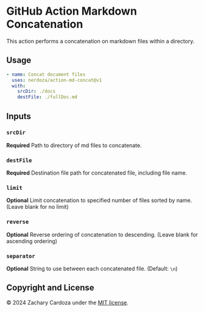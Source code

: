 # GitHub Action Markdown Concatenation

This action performs a concatenation on markdown files within a directory.

## Usage
```yml
- name: Concat document files
  uses: nerdoza/action-md-concat@v1
  with:
    srcDir: ./docs
    destFile: ./fullDoc.md
```

## Inputs

### `srcDir`

**Required** Path to directory of md files to concatenate.

### `destFile`

**Required** Destination file path for concatenated file, including file name.

### `limit`

**Optional** Limit concatenation to specified number of files sorted by name. (Leave blank for no limit)

### `reverse`

**Optional** Reverse ordering of concatenation to descending. (Leave blank for ascending ordering)

### `separator`

**Optional** String to use between each concatenated file. (Default: `\n`)

## Copyright and License
© 2024 Zachary Cardoza under the [MIT license](LICENSE.md).

